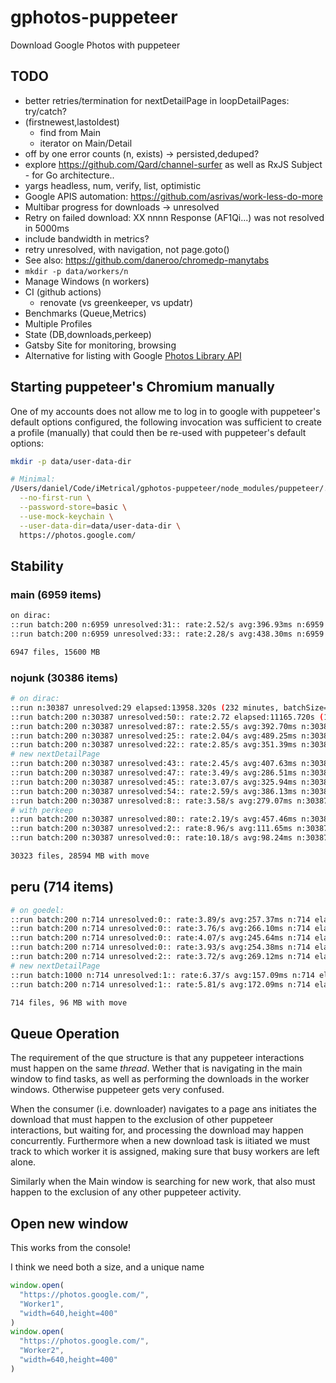 # gphotos-puppeteer

Download Google Photos with puppeteer

## TODO

- better retries/termination for nextDetailPage in loopDetailPages: try/catch?
- (firstnewest,lastoldest)
  - find from Main
  - iterator on Main/Detail
- off by one error counts (n, exists) -> persisted,deduped?
- explore <https://github.com/Qard/channel-surfer> as well as RxJS Subject - for Go architecture..
- yargs headless, num, verify, list, optimistic
- Google APIS automation: <https://github.com/asrivas/work-less-do-more>
- Multibar progress for downloads -> unresolved
- Retry on failed download: XX nnnn Response (AF1Qi...)  was not resolved in 5000ms
- include bandwidth in metrics?
- retry unresolved, with navigation, not page.goto()
- See also: <https://github.com/daneroo/chromedp-manytabs>
- `mkdir -p data/workers/n`
- Manage Windows (n workers)
- CI (github actions)
  - renovate (vs greenkeeper, vs updatr)
- Benchmarks (Queue,Metrics)
- Multiple Profiles
- State (DB,downloads,perkeep)
- Gatsby Site for monitoring, browsing
- Alternative for listing with Google [Photos Library API](https://developers.google.com/photos/library/reference/rest)

## Starting puppeteer's Chromium manually

One of my accounts does not allow me to log in to google with puppeteer's default options configured, the following invocation was sufficient to create a profile (manually) that could then be re-used with puppeteer's default options:

```bash
mkdir -p data/user-data-dir

# Minimal:
/Users/daniel/Code/iMetrical/gphotos-puppeteer/node_modules/puppeteer/.local-chromium/mac-706915/chrome-mac/Chromium.app/Contents/MacOS/Chromium \
  --no-first-run \
  --password-store=basic \
  --use-mock-keychain \
  --user-data-dir=data/user-data-dir \
  https://photos.google.com/
```

## Stability

### main (6959 items)

```bash
on dirac:
::run batch:200 n:6959 unresolved:31:: rate:2.52/s avg:396.93ms n:6959 elapsed:2762.2221s
::run batch:200 n:6959 unresolved:33:: rate:2.28/s avg:438.30ms n:6959 elapsed:3050.1437s

6947 files, 15600 MB
```

### nojunk (30386 items)

```bash
# on dirac:
::run n:30387 unresolved:29 elapsed:13958.320s (232 minutes, batchSize=1000)
::run batch:200 n:30387 unresolved:50:: rate:2.72 elapsed:11165.720s (186 minutes, batchSize=200)
::run batch:200 n:30387 unresolved:87:: rate:2.55/s avg:392.70ms n:30387 elapsed:11933.0139s
::run batch:200 n:30387 unresolved:25:: rate:2.04/s avg:489.25ms n:30387 elapsed:14866.7884s (with move)
::run batch:200 n:30387 unresolved:22:: rate:2.85/s avg:351.39ms n:30387 elapsed:10677.7708s
# new nextDetailPage
::run batch:200 n:30387 unresolved:43:: rate:2.45/s avg:407.63ms n:30387 elapsed:12386.6491s
::run batch:200 n:30387 unresolved:47:: rate:3.49/s avg:286.51ms n:30387 elapsed:8706.0997s
::run batch:200 n:30387 unresolved:45:: rate:3.07/s avg:325.94ms n:30387 elapsed:9904.2262s
::run batch:200 n:30387 unresolved:54:: rate:2.59/s avg:386.13ms n:30387 elapsed:11733.3302s
::run batch:200 n:30387 unresolved:8:: rate:3.58/s avg:279.07ms n:30387 elapsed:8480.0763s
# with perkeep
::run batch:200 n:30387 unresolved:80:: rate:2.19/s avg:457.46ms n:30387 elapsed:13900.8981s (actually 34469.192s)
::run batch:200 n:30387 unresolved:2:: rate:8.96/s avg:111.65ms n:30387 elapsed:3392.6336s
::run batch:200 n:30387 unresolved:0:: rate:10.18/s avg:98.24ms n:30387 elapsed:2985.1668s

30323 files, 28594 MB with move
```

## peru (714 items)

```bash
# on goedel:
::run batch:200 n:714 unresolved:0:: rate:3.89/s avg:257.37ms n:714 elapsed:183.7657s
::run batch:200 n:714 unresolved:0:: rate:3.76/s avg:266.10ms n:714 elapsed:189.9984s
::run batch:200 n:714 unresolved:0:: rate:4.07/s avg:245.64ms n:714 elapsed:175.3901s
::run batch:200 n:714 unresolved:0:: rate:3.93/s avg:254.38ms n:714 elapsed:181.6267s
::run batch:200 n:714 unresolved:2:: rate:3.72/s avg:269.12ms n:714 elapsed:192.1495s
# new nextDetailPage
::run batch:1000 n:714 unresolved:1:: rate:6.37/s avg:157.09ms n:714 elapsed:112.1613s
::run batch:200 n:714 unresolved:1:: rate:5.81/s avg:172.09ms n:714 elapsed:122.8737s

714 files, 96 MB with move
```

## Queue Operation

The requirement of the que structure is that any puppeteer interactions must happen on the same *thread*.
Wether that is navigating in the main window to find tasks, as well as performing the downloads in the worker windows. Otherwise puppeteer gets very confused.

When the consumer (i.e. downloader) navigates to a page ans initiates the download that must happen to the exclusion of other puppeteer interactions, but waiting for, and processing the download may happen concurrently.
Furthermore when a new download task is iitiated we must track to which worker it is assigned, making sure that busy workers are left alone.

Similarly when the Main window is searching for new work, that also must happen to the exclusion of any other puppeteer activity.

## Open new window

This works from the console!

I think we need both a size, and a unique name

```js
window.open(
  "https://photos.google.com/",
  "Worker1",
  "width=640,height=400"
)
window.open(
  "https://photos.google.com/",
  "Worker2",
  "width=640,height=400"
)

```
